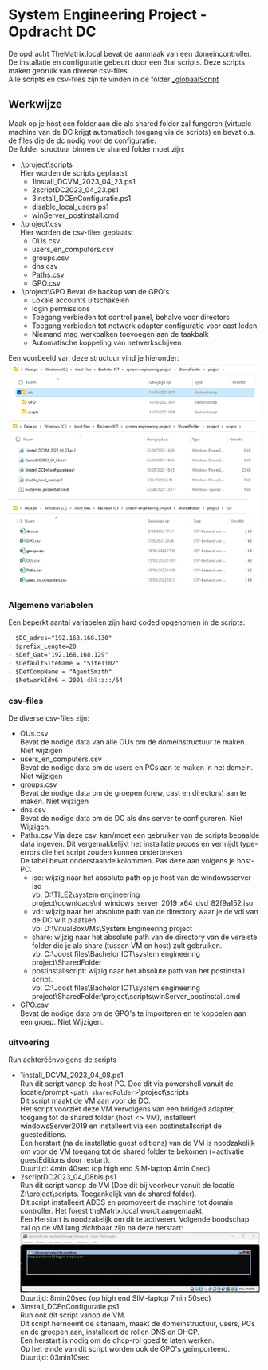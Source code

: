# System Engineering Project - Opdracht DC 

De opdracht TheMatrix.local bevat de aanmaak van een domeincontroller. <br/>
De installatie en configuratie gebeurt door een 3tal scripts. Deze scripts maken gebruik van diverse csv-files. <br/>
Alle scripts en csv-files zijn te vinden in de folder [_globaalScript](_GlobaalScript)

## **Werkwijze** 

Maak op je host een folder aan die als shared folder zal fungeren (virtuele machine van de DC krijgt automatisch toegang via de scripts) en bevat o.a. de files die de dc nodig voor de configuratie.<br/>
De folder structuur binnen de shared folder moet zijn:<br/>
* .\project\scripts <br/>
Hier worden de scripts geplaatst
    * 1install_DCVM_2023_04_23.ps1
    * 2scriptDC2023_04_23.ps1
    * 3install_DCEnConfiguratie.ps1
    * disable_local_users.ps1
    * winServer_postinstall.cmd
* .\project\csv <br/>
Hier worden de csv-files geplaatst <br/>
    * OUs.csv
    * users_en_computers.csv
    * groups.csv
    * dns.csv
    * Paths.csv
    * GPO.csv
* .\project\GPO
Bevat de backup van de GPO's <br/>
    * Lokale accounts uitschakelen
    * login permissions
    * Toegang verbieden tot control panel, behalve voor directors
    * Toegang verbieden tot netwerk adapter configuratie voor cast leden
    * Niemand mag werkbalken toevoegen aan de taakbalk
    * Automatische koppeling van netwerkschijven

Een voorbeeld van deze structuur vind je hieronder:<br/>
![[Afbeelding directoryStructuur]](pictures/directoryOrganisatie.jpg)<br/>

### **Algemene variabelen**
Een beperkt aantal variabelen zijn hard coded opgenomen in de scripts:

```md
- $DC_adres="192.168.168.130"
- $prefix_Lengte=28
- $Def_Gat="192.168.168.129"
- $DefaultSiteName = "SiteTi02"
- $DefCompName = "AgentSmith"
- $NetworkIdv6 = 2001:db8:a::/64 
```

### **csv-files** 
De diverse csv-files zijn:
* OUs.csv<br/>
Bevat de nodige data van alle OUs om de domeinstructuur te maken. Niet wijzigen 
* users_en_computers.csv<br/>
Bevat de nodige data om de users en PCs aan te maken in het domein. Niet wijzigen
* groups.csv<br/>
Bevat de nodige data om de groepen (crew, cast en directors) aan te maken. Niet wijzigen
* dns.csv<br/>
Bevat de nodige data om de DC als dns server te configureren. Niet Wijzigen.
* Paths.csv
Via deze csv, kan/moet een gebruiker van de scripts bepaalde data ingeven. Dit vergemakkelijkt het installatie proces en vermijdt type-errors die het script zouden kunnen onderbreken.<br/>
De tabel bevat onderstaande kolommen. Pas deze aan volgens je host-PC.
    * iso:  wijzig naar het absolute path op je host van de windowsserver-iso <br/>
    vb: D:\TILE2\system engineering project\downloads\nl_windows_server_2019_x64_dvd_82f9a152.iso
    * vdi:  wijzig naar het absolute path van de directory waar je de vdi van de DC wilt plaatsen <br/>
    vb: D:\VitualBoxVMs\System Engineering project
    * share: wijzig naar het absolute path van de directory van de vereiste folder die je als share (tussen VM en host) zult gebruiken. <br/>
    vb: C:\Joost files\Bachelor ICT\system engineering project\SharedFolder
    * postinstallscript: wijzig naar het absolute path van het postinstall script. <br/>
    vb: C:\Joost files\Bachelor ICT\system engineering project\SharedFolder\project\scripts\winServer_postinstall.cmd <br/>
* GPO.csv <br/>
Bevat de nodige data om de GPO's te importeren en te koppelen aan een groep. Niet Wijzigen.

### **uitvoering**
Run achteréénvolgens de scripts
* 1install_DCVM_2023_04_08.ps1 <br/> 
Run dit script vanop de host PC. Doe dit via powershell vanuit de locatie/prompt `<path sharedFolder`>\project\scripts <br/> 
Dit script maakt de VM aan voor de DC. <br/> 
Het script voorziet deze VM vervolgens van een bridged adapter, toegang tot de shared folder (host <> VM), installeert windowsServer2019 en installeert via een postinstallscript de guesteditions.<br/> 
Een herstart (na de installatie guest editions) van de VM is noodzakelijk om voor de VM toegang tot de shared folder te bekomen (=activatie guestEditions door restart).<br/>
Duurtijd: 4min 40sec (op high end SIM-laptop 4min 0sec)
* 2scriptDC2023_04_08bis.ps1<br/>
Run dit script vanop de VM (Doe dit bij voorkeur vanuit de locatie Z:\project\scripts. Toegankelijk van de shared folder).<br/>
Dit script installeert ADDS en promoveert de machine tot domain controller. Het forest theMatrix.local wordt aangemaakt.<br/>
Een Herstart is noodzakelijk om dit te activeren. Volgende boodschap zal op de VM lang zichtbaar zijn na deze herstart:<br/>
![[Afbeelding opstart DC]](pictures/boodschapBijRestartNaScript2.jpg)<br/>
Duurtijd: 8min20sec (op high end SIM-laptop 7min 50sec)
* 3install_DCEnConfiguratie.ps1<br/> 
Run ook dit script vanop de VM. <br/> 
Dit script hernoemt de sitenaam, maakt de domeinstructuur, users, PCs en de groepen aan, installeert de rollen DNS en DHCP.<br/> 
Een herstart is nodig om de dhcp-rol goed te laten werken. <br/>
Op het einde van dit script worden ook de GPO's geïmporteerd. <br/>
Duurtijd: 03min10sec<br/> 
